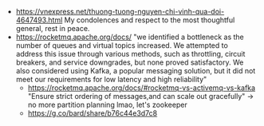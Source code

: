 - https://vnexpress.net/thuong-tuong-nguyen-chi-vinh-qua-doi-4647493.html My condolences and respect to the most thoughtful general, rest in peace.
- https://rocketmq.apache.org/docs/ "we identified a bottleneck as the number of queues and virtual topics increased. We attempted to address this issue through various methods, such as throttling, circuit breakers, and service downgrades, but none proved satisfactory. We also considered using Kafka, a popular messaging solution, but it did not meet our requirements for low latency and high reliability"
	- https://rocketmq.apache.org/docs/#rocketmq-vs-activemq-vs-kafka "Ensure strict ordering of messages,and can scale out gracefully" -> no more partition planning lmao, let's zookeeper
	- https://g.co/bard/share/b76c44e3d7c8